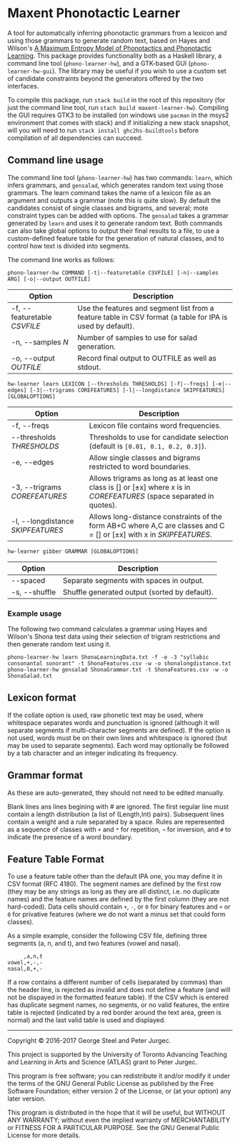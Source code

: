 # Maxent Phonotactic Learner

A tool for automatically inferring phonotactic grammars from a lexicon and using those grammars to generate random text, based on Hayes and Wilson's [A Maximum Entropy Model of Phonotactics and Phonotactic Learning](http://www.linguistics.ucla.edu/people/hayes/Phonotactics/Index.htm).  This package provides functionality both as a Haskell library, a command line tool (`phono-learner-hw`), and a GTK-based GUI (`phono-learner-hw-gui`). The library may be useful if you wish to use a custom set of candidate constraints beyond the generators offered by the two interfaces.

To compile this package, run `stack build` in the root of this repository (for just the command line tool, run `stach build maxent-learner-hw`). Compiling the GUI requires GTK3 to be installed (on windows use `pacman` in the msys2 environment that comes with stack) and if initializing a new stack snapshot, will you will need to run `stack install ghc2hs-buildtools` before compilation of all dependencies can succeed.

## Command line usage

The command line tool (`phono-learner-hw`) has two commands: `learn`, which infers grammars, and `gensalad`, which generates random text using those grammars. The learn command takes the name of a lexicon file as an argument and outputs a grammar (note this is quite slow). By default the candidates consist of single classes and bigrams, and several; mote constraint types can be added with options. The `gensalad` takes a grammar generated by `learn` and uses it to generate random text. Both commands can also take global options to output their final results to a file, to use a custom-defined feature table for the generation of natural classes, and to control how text is divided into segments.

The command line works as follows:

    phono-learner-hw COMMAND [-t|--featuretable CSVFILE] [-n|--samples ARG] [-o|--output OUTFILE]


| Option                       | Description |
| ---                          | --- |
| -f, --featuretable *CSVFILE* | Use the features and segment list from a feature table in CSV format (a table for IPA is used by default). |
| -n, --samples *N*            | Number of samples to use for salad generation. |
| -o, --output *OUTFILE*       | Record final output to OUTFILE as well as stdout. |

    hw-learner learn LEXICON [--thresholds THRESHOLDS] [-f|--freqs] [-e|--edges] [-3|--trigrams COREFEATURES] [-l|--longdistance SKIPFEATURES] [GLOBALOPTIONS]

| Option                            | Description |
| ---                               | --- |
| -f, --freqs                       | Lexicon file contains word frequencies. |
| --thresholds *THRESHOLDS*         | Thresholds to use for candidate selection (default is `[0.01, 0.1, 0.2, 0.3]`). |
| -e, --edges                       | Allow single classes and bigrams restricted to word boundaries. |
| -3, --trigrams *COREFEATURES*     | Allows trigrams as long as at least one class is [] or [±x] where x is in *COREFEATURES* (space separated in quotes). |
| -l, --longdistance *SKIPFEATURES* | Allows long-distance constraints of the form AB+C where A,C are classes and C = [] or [±x] with x in *SKIPFEATURES*. |

    hw-learner gibber GRAMMAR [GLOBALOPTIONS]

| Option        | Description |
| ---           | --- |
| --spaced      | Separate segments with spaces in output. |
| -s, --shuffle | Shuffle generated output (sorted by default). |


### Example usage

The following two command calculates a grammar using Hayes and Wilson's Shona test data using their selection of trigram restrictions and then generate random text using it.

    phono-learner-hw learn ShonaLearningData.txt -f -e -3 "syllabic consonantal sonorant" -t ShonaFeatures.csv -w -o shonalongdistance.txt
    phono-learner-hw gensalad ShonaGrammar.txt -t ShonaFeatures.csv -w -o ShonaSalad.txt


## Lexicon format

If the collate option is used, raw phonetic text may be used, where whitespace separates words and punctuation is ignored (although it will separate segments if multi-character segments are defined). If the option is not used, words must be on their own lines and whitespace is ignored (but may be used to separate segments). Each word may optionally be followed by a tab character and an integer indicating its frequency.

## Grammar format

As these are auto-generated, they should not need to be edited manually.

Blank lines ans lines begining with # are ignored.
The first regular line must contain a length distribution (a list of (Length,Int) pairs).
Subsequent lines contain a weight and a rule separated by a space. Rules are reperesented as a sequence of classes with `+` and `*` for repetition, `¬` for inversion, and `#` to indicate the presence of a word boundary.


## Feature Table Format

To use a feature table other than the default IPA one, you may define it in CSV format (RFC 4180). The segment names are defined by the first row (they may be any strings as long as they are all distinct, i.e. no duplicate names) and the feature names are defined by the first column (they are not hard-coded). Data cells should contain `+`, `-`, or `0` for binary features and `+` or `0` for privative features (where we do not want a minus set that could form classes).

As a simple example, consider the following CSV file, defining three segments (a, n, and t), and two features (vowel and nasal).

         ,a,n,t
    vowel,+,-,-
    nasal,0,+,-

If a row contains a different number of cells (separated by commas) than the header line, is rejected as invalid and does not define a feature (and will not be dispayed in the formatted feature table). If the CSV which is entered has duplicate segment names, no segments, or no valid features, the entire table is rejected (indicated by a red border around the text area, green is normal) and the last valid table is used and displayed.

---

Copyright © 2016-2017 George Steel and Peter Jurgec.

This project is supported by the University of Toronto Advancing Teaching and Learning in Arts and Science (ATLAS) grant to Peter Jurgec.

This program is free software; you can redistribute it and/or modify it under the terms of the GNU General Public License as published by the Free Software Foundation; either version 2 of the License, or (at your option) any later version.

This program is distributed in the hope that it will be useful, but WITHOUT ANY WARRANTY; without even the implied warranty of MERCHANTABILITY or FITNESS FOR A PARTICULAR PURPOSE.  See the GNU General Public License for more details.
